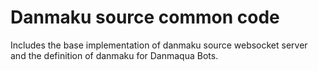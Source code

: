 Danmaku source common code
======

Includes the base implementation of danmaku source websocket server and the definition of danmaku for Danmaqua Bots.
